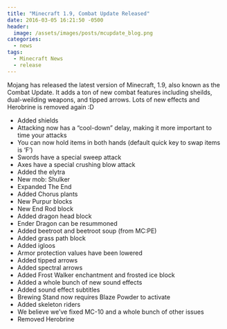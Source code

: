 ```yaml
---
title: "Minecraft 1.9, Combat Update Released"
date: 2016-03-05 16:21:50 -0500
header:
  image: /assets/images/posts/mcupdate_blog.png
categories:
  - news
tags:
  - Minecraft News
  - release
---
```


Mojang has released the latest version of Minecraft, 1.9, also known as the Combat Update. It adds a ton of new combat features including sheilds, dual-weilding weapons, and tipped arrows. Lots of new effects and Herobrine is removed again :D

- Added shields
- Attacking now has a “cool-down” delay, making it more important to time your attacks
- You can now hold items in both hands (default quick key to swap items is ‘F’)
- Swords have a special sweep attack
- Axes have a special crushing blow attack
- Added the elytra
- New mob: Shulker
- Expanded The End
- Added Chorus plants
- New Purpur blocks
- New End Rod block
- Added dragon head block
- Ender Dragon can be resummoned
- Added beetroot and beetroot soup (from MC:PE)
- Added grass path block
- Added igloos
- Armor protection values have been lowered
- Added tipped arrows
- Added spectral arrows
- Added Frost Walker enchantment and frosted ice block
- Added a whole bunch of new sound effects
- Added sound effect subtitles
- Brewing Stand now requires Blaze Powder to activate
- Added skeleton riders
- We believe we’ve fixed MC-10 and a whole bunch of other issues
- Removed Herobrine